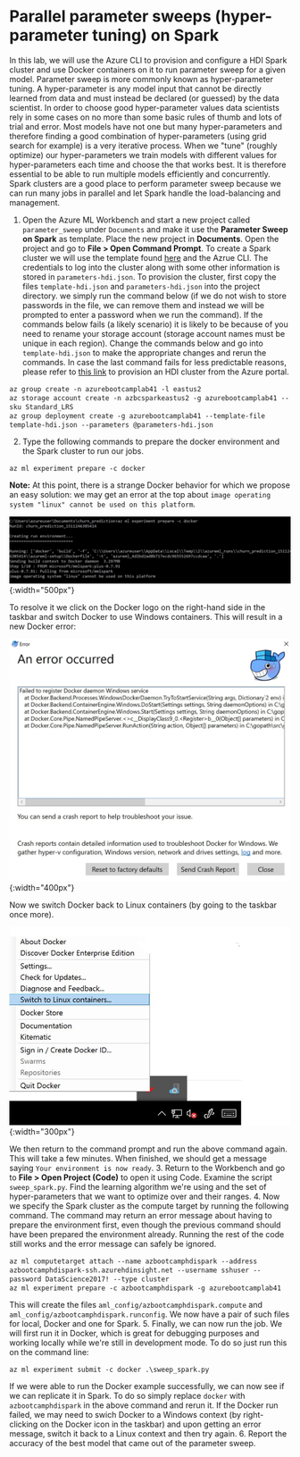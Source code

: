 # Parallel parameter sweeps (hyper-parameter tuning) on Spark

In this lab, we will use the Azure CLI to provision and configure a HDI Spark cluster and use Docker containers on it to run parameter sweep for a given model. Parameter sweep is more commonly known as hyper-parameter tuning. A hyper-parameter is any model input that cannot be directly learned from data and must instead be declared (or guessed) by the data scientist. In order to choose good hyper-parameter values data scientists rely in some cases on no more than some basic rules of thumb and lots of trial and error. Most models have not one but many hyper-parameters and therefore finding a good combination of hyper-parameters (using grid search for example) is a very iterative process. When we "tune" (roughly optimize) our hyper-parameters we train models with different values for hyper-parameters each time and choose the that works best. It is therefore essential to be able to run multiple models efficiently and concurrently. Spark clusters are a good place to perform parameter sweep because we can run many jobs in parallel and let Spark handle the load-balancing and management.

1. Open the Azure ML Workbench and start a new project called `parameter_sweep` under `Documents` and make it use the **Parameter Sweep on Spark** as template. Place the new project in **Documents**. Open the project and go to **File > Open Command Prompt**. To create a Spark cluster we will use the template found [here](https://portal.azure.com/#create/Microsoft.Template/uri/https%3A%2F%2Fraw.githubusercontent.com%2FAzure%2Fazure-quickstart-templates%2Fmaster%2F101-hdinsight-spark-linux%2Fazuredeploy.json) and the Azrue CLI. The credentials to log into the cluster along with some other information is stored in `parameters-hdi.json`. To provision the cluster, first copy the files `template-hdi.json` and `parameters-hdi.json` into the project directory. we simply run the command below (if we do not wish to store passwords in the file, we can remove them and instead we will be prompted to enter a password when we run the command). If the commands below fails (a likely scenario) it is likely to be because of you need to rename your storage account (storage account names must be unique in each region). Change the commands below and go into `template-hdi.json` to make the appropriate changes and rerun the commands. In case the last command fails for less predictable reasons, please refer to [this link](https://docs.microsoft.com/en-us/azure/hdinsight/spark/apache-spark-jupyter-spark-sql) to provision an HDI cluster from the Azure portal.
```
az group create -n azurebootcamplab41 -l eastus2
az storage account create -n azbcsparkeastus2 -g azurebootcamplab41 --sku Standard_LRS
az group deployment create -g azurebootcamplab41 --template-file template-hdi.json --parameters @parameters-hdi.json
```
2. Type the following commands to prepare the docker environment and the Spark cluster to run our jobs.
```
az ml experiment prepare -c docker
```
**Note:** At this point, there is a strange Docker behavior for which we propose an easy solution: we may get an error at the top about `image operating system "linux" cannot be used on this platform`.

![](./images/linux-image-not-found.jpg){:width="500px"}

To resolve it we click on the Docker logo on the right-hand side in the taskbar and switch Docker to use Windows containers. This will result in a new Docker error:

![](./images/docker-windows-image.jpg){:width="400px"}

Now we switch Docker back to Linux containers (by going to the taskbar once more).

![](./images/switch-linux-containers.jpg){:width="300px"}

We then return to the command prompt and run the above command again. This will take a few minutes. When finished, we should get a message saying `Your environment is now ready`.
3. Return to the Workbench and go to **File > Open Project (Code)** to open it using Code. Examine the script `sweep_spark.py`. Find the learning algorithm we're using and the set of hyper-parameters that we want to optimize over and their ranges.
4. Now we specify the Spark cluster as the compute target by running the following command.
The command may return an error message about having to prepare the environment first, even though the previous command should have been prepared the environment already. Running the rest of the code still works and the error message can safely be ignored.
```
az ml computetarget attach --name azbootcamphdispark --address azbootcamphdispark-ssh.azurehdinsight.net --username sshuser --password DataScience2017! --type cluster
az ml experiment prepare -c azbootcamphdispark -g azurebootcamplab41
```
This will create the files `aml_config/azbootcamphdispark.compute` and `aml_config/azbootcamphdispark.runconfig`. We now have a pair of such files for local, Docker and one for Spark.
5. Finally, we can now run the job. We will first run it in Docker, which is great for debugging purposes and working locally while we're still in development mode. To do so just run this on the command line:
```
az ml experiment submit -c docker .\sweep_spark.py
```
If we were able to run the Docker example successfully, we can now see if we can replicate it in Spark. To do so simply replace `docker` with `azbootcamphdispark` in the above command and rerun it. If the Docker run failed, we may need to swich Docker to a Windows context (by right-clicking on the Docker icon in the taskbar) and upon getting an error message, switch it back to a Linux context and then try again.
6. Report the accuracy of the best model that came out of the parameter sweep.
